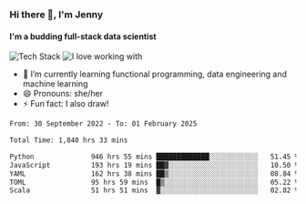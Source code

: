### Hi there 👋, I'm Jenny
#### I'm a budding full-stack data scientist

![Tech Stack](https://github-readme-tech-stack.vercel.app/api/cards?title=Tech+Stack&fontFamily=sans-serif&lineCount=2&theme=catppuccin_mocha&line1=python%2Cpython%2C3776AB%3Bscala%2Cscala%2CDC322F%3Bterraform%2Cterraform%2C844FBA%3Bpostgresql%2Cpostgres%2C4169E1%3B&line2=amazonwebservices%2Caws%2Cf5e0dc%3Bgooglecloud%2Cgcp%2C4285F4%3Bdocker%2Cdocker%2C2496ED%3Bpulumi%2Cpulumi%2C8A3391%3B)
![I love working with](https://github-readme-tech-stack.vercel.app/api/cards?title=I+love+working+with&fontFamily=san-serif&lineCount=3&theme=catppuccin_mocha&bg=%231e1e2e&badge=%23181825&border=%236c7086&titleColor=%2394e2d5&line1=fastapi%2Cfastapi%2C009688%3Bpydantic%2Cpydantic%2CE92063%3Brye%2Crye%2Cf5e0dc%3B&line2=apachespark%2Cspark%2CE25A1C%3Bpytorch%2Ctorch%2CEE4C2C%3B&line3=starship%2Cstarship%2CDD0B78%3Blazyvim%2Clazyvim%2C2E7DE9%3Barchlinux%2Carch%2C1793D1%3B)


- 🌱 I’m currently learning functional programming, data engineering and machine learning
- 😄 Pronouns: she/her 
- ⚡ Fun fact: I also draw! 

<!--START_SECTION:waka-->

```txt
From: 30 September 2022 - To: 01 February 2025

Total Time: 1,840 hrs 33 mins

Python              946 hrs 55 mins █████████████░░░░░░░░░░░░   51.45 %
JavaScript          193 hrs 19 mins ██▓░░░░░░░░░░░░░░░░░░░░░░   10.50 %
YAML                162 hrs 38 mins ██▒░░░░░░░░░░░░░░░░░░░░░░   08.84 %
TOML                95 hrs 59 mins  █▒░░░░░░░░░░░░░░░░░░░░░░░   05.22 %
Scala               51 hrs 51 mins  ▓░░░░░░░░░░░░░░░░░░░░░░░░   02.82 %
```

<!--END_SECTION:waka-->
